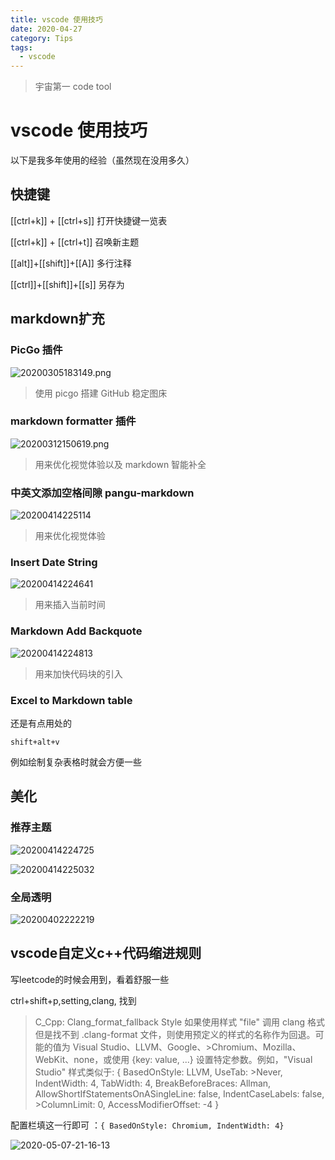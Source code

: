 ```yaml
---
title: vscode 使用技巧
date: 2020-04-27
category: Tips
tags:
  - vscode
---
```

>宇宙第一 code tool
<!-- more -->
# vscode 使用技巧

以下是我多年使用的经验（虽然现在没用多久）

## 快捷键

[[ctrl+k]] + [[ctrl+s]] 打开快捷键一览表

[[ctrl+k]] + [[ctrl+t]] 召唤新主题

[[alt]]+[[shift]]+[[A]] 多行注释

[[ctrl]]+[[shift]]+[[s]] 另存为

## markdown扩充

### PicGo 插件

![20200305183149.png](https://raw.githubusercontent.com/fengwei2002/picgotest/master/img/20200305183149.png)
>使用 picgo 搭建 GitHub 稳定图床

### markdown formatter 插件

![20200312150619.png](https://raw.githubusercontent.com/fengwei2002/picgotest/master/img/20200312150619.png)
>用来优化视觉体验以及 markdown 智能补全

### 中英文添加空格间隙 pangu-markdown

![20200414225114](https://raw.githubusercontent.com/fengwei2002/Pictures_02/master/img/20200414225114.png)
>用来优化视觉体验

### Insert Date String

![20200414224641](https://raw.githubusercontent.com/fengwei2002/Pictures_02/master/img/20200414224641.png)
>用来插入当前时间

### Markdown Add Backquote

![20200414224813](https://raw.githubusercontent.com/fengwei2002/Pictures_02/master/img/20200414224813.png)
>用来加快代码块的引入

### Excel to Markdown table

还是有点用处的

`shift+alt+v`

例如绘制复杂表格时就会方便一些

## 美化

### 推荐主题

![20200414224725](https://raw.githubusercontent.com/fengwei2002/Pictures_02/master/img/20200414224725.png)

![20200414225032](https://raw.githubusercontent.com/fengwei2002/Pictures_02/master/img/20200414225032.png)

### 全局透明

![20200402222219](https://raw.githubusercontent.com/fengwei2002/Pictures_02/master/img/20200402222219.png)


## vscode自定义c++代码缩进规则

写leetcode的时候会用到，看着舒服一些

ctrl+shift+p,setting,clang,
找到

>C_Cpp: Clang_format_fallback Style
>如果使用样式 "file" 调用 clang 格式但是找不到 .clang-format 文件，则使用预定义的样式的名称作为回退。可能的值为 Visual Studio、LLVM、Google、>Chromium、Mozilla、WebKit、none，或使用 {key: value, ...} 设置特定参数。例如，"Visual Studio" 样式类似于: { BasedOnStyle: LLVM, UseTab: >Never, IndentWidth: 4, TabWidth: 4, BreakBeforeBraces: Allman, AllowShortIfStatementsOnASingleLine: false, IndentCaseLabels: false, >ColumnLimit: 0, AccessModifierOffset: -4 }

配置栏填这一行即可 ：`{ BasedOnStyle: Chromium, IndentWidth: 4}`

![2020-05-07-21-16-13](https://raw.githubusercontent.com/fengwei2002/Pictures_02/master/img/2020-05-07-21-16-13.png)